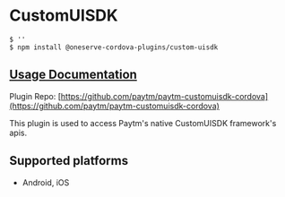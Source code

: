 # CustomUISDK

```
$ ''
$ npm install @oneserve-cordova-plugins/custom-uisdk
```

## [Usage Documentation](https://oneserve.gitbook.io/oneserve-cordova-plugins/plugins/custom-uisdk/)

Plugin Repo: [https://github.com/paytm/paytm-customuisdk-cordova](https://github.com/paytm/paytm-customuisdk-cordova)

This plugin is used to access Paytm's native CustomUISDK framework's apis.

## Supported platforms

- Android, iOS
  


